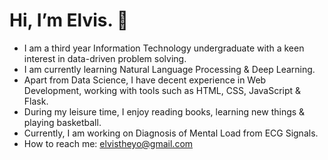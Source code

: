 # Hi, I’m Elvis. 👋 
- I am a third year Information Technology undergraduate  with a keen interest in data-driven problem solving.
- I am currently learning Natural Language Processing & Deep Learning. 
- Apart from Data Science, I have decent experience in Web Development, working with tools such as HTML, CSS, JavaScript & Flask.
- During my leisure time, I enjoy reading books, learning new things & playing basketball.
- Currently, I am working on Diagnosis of Mental Load from ECG Signals.
- How to reach me: elvistheyo@gmail.com




<!---
avocadopelvis/avocadopelvis is a ✨ special ✨ repository because its `README.md` (this file) appears on your GitHub profile.
You can click the Preview link to take a look at your changes.
--->
